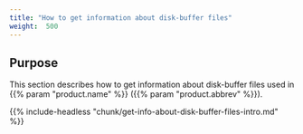 ```yaml
---
title: "How to get information about disk-buffer files"
weight:  500
---
```

<!-- DISCLAIMER: This file is based on the syslog-ng Open Source Edition documentation https://github.com/balabit/syslog-ng-ose-guides/commit/2f4a52ee61d1ea9ad27cb4f3168b95408fddfdf2 and is used under the terms of The syslog-ng Open Source Edition Documentation License. The file has been modified by Axoflow. -->

## Purpose

This section describes how to get information about disk-buffer files used in {{% param "product.name" %}} ({{% param "product.abbrev" %}}).

{{% include-headless "chunk/get-info-about-disk-buffer-files-intro.md" %}}
